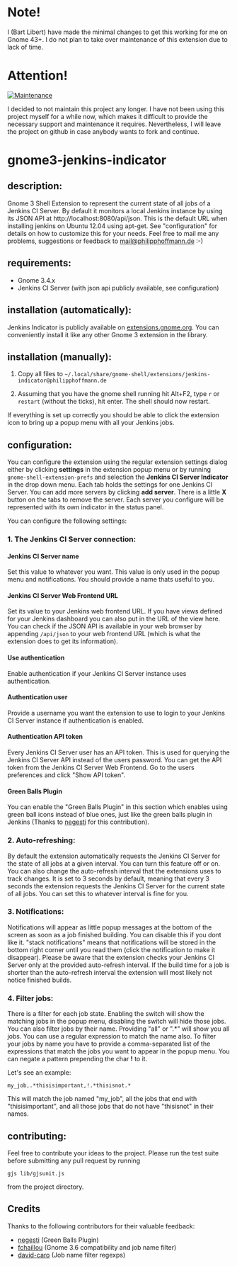 # Note!
I (Bart Libert) have made the minimal changes to get this working for me on Gnome 43+. I do not plan to take over
maintenance of this extension due to lack of time.

# Attention!
[![Maintenance](https://img.shields.io/badge/Maintained%3F-no-red.svg)](https://bitbucket.org/lbesson/ansi-colors)

I decided to not maintain this project any longer. I have not been using this project myself for a while now, which makes it difficult to provide the necessary support and maintenance it requires. Nevertheless, I will leave the project on github in case anybody wants to fork and continue.

# gnome3-jenkins-indicator

## description:
Gnome 3 Shell Extension to represent the current state of all jobs of a Jenkins CI Server.
By default it monitors a local Jenkins instance by using its JSON API at http://localhost:8080/api/json.
This is the default URL when installing jenkins on Ubuntu 12.04 using apt-get.
See "configuration" for details on how to customize this for your needs.
Feel free to mail me any problems, suggestions or feedback to mail@philipphoffmann.de :-)

## requirements:
- Gnome 3.4.x
- Jenkins CI Server (with json api publicly available, see configuration)

## installation (automatically):
Jenkins Indicator is publicly available on [extensions.gnome.org](https://extensions.gnome.org/extension/399/jenkins-ci-server-indicator/).
You can conveniently install it like any other Gnome 3 extension in the library.

## installation (manually):
1. Copy all files to `~/.local/share/gnome-shell/extensions/jenkins-indicator@philipphoffmann.de`

2. Assuming that you have the gnome shell running hit Alt+F2, type `r` or `restart` (without the ticks), hit enter. The shell should now restart.

If everything is set up correctly you should be able to click the extension icon to bring up a popup menu with all your Jenkins jobs.

## configuration:
You can configure the extension using the regular extension settings dialog either by clicking **settings** in the extension popup menu or by running `gnome-shell-extension-prefs` and selection the **Jenkins CI Server Indicator** in the drop down menu.
Each tab holds the settings for one Jenkins CI Server.
You can add more servers by clicking **add server**.
There is a little **X** button on the tabs to remove the server.
Each server you configure will be represented with its own indicator in the status panel.

You can configure the following settings:

### 1. The Jenkins CI Server connection:
#### Jenkins CI Server name
Set this value to whatever you want. This value is only used in the popup menu and notifications. You should provide a name thats useful to you.

#### Jenkins CI Server Web Frontend URL
Set its value to your Jenkins web frontend URL. If you have views defined for your Jenkins dashboard you can also put in the URL of the view here.
You can check if the JSON API is available in your web browser by appending `/api/json` to your web frontend URL (which is what the extension does to get its information).

#### Use authentication
Enable authentication if your Jenkins CI Server instance uses authentication.

#### Authentication user
Provide a username you want the extension to use to login to your Jenkins CI Server instance if authentication is enabled.

#### Authentication API token
Every Jenkins CI Server user has an API token. This is used for querying the Jenkins CI Server API instead of the users password. You can get the API token from the Jenkins CI Server Web Frontend. Go to the users preferences and click "Show API token".

#### Green Balls Plugin
You can enable the "Green Balls Plugin" in this section which enables using green ball icons instead of blue ones, just like the green balls plugin in Jenkins (Thanks to [negesti](https://github.com/negesti) for this contribution).

### 2. Auto-refreshing:
By default the extension automatically requests the Jenkins CI Server for the state of all jobs at a given interval.
You can turn this feature off or on.
You can also change the auto-refresh interval that the extensions uses to track changes.
It is set to 3 seconds by default, meaning that every 3 seconds the extension requests the Jenkins CI Server for the current state of all jobs.
You can set this to whatever interval is fine for you.

### 3. Notifications:
Notifications will appear as little popup messages at the bottom of the screen as soon as a job finished building.
You can disable this if you dont like it.
"stack notifications" means that notifications will be stored in the bottom right corner until you read them (click the notification to make it disappear).
Please be aware that the extension checks your Jenkins CI Server only at the provided auto-refresh interval.
If the build time for a job is shorter than the auto-refresh interval the extension will most likely not notice finished builds.

### 4. Filter jobs:
There is a filter for each job state. Enabling the switch will show the matching jobs in the popup menu, disabling the switch will hide those jobs.
You can also filter jobs by their name. Providing "all" or ".*" will show you all jobs. You can use a regular expression to match the name also.
To filter your jobs by name you have to provide a comma-separated list of the expressions that match the jobs you want to appear in the popup menu.
You can negate a pattern prepending the char **!** to it.

Let's see an example:

```
my_job,.*thisisimportant,!.*thisisnot.*
```

This will match the job named "my_job", all the jobs that end with "thisisimportant", and all those jobs that do not have "thisisnot" in their names.

## contributing:
Feel free to contribute your ideas to the project. Please run the test suite before submitting any pull request by running
```
gjs lib/gjsunit.js
```
from the project directory.

## Credits
Thanks to the following contributors for their valuable feedback:
- [negesti](https://github.com/negesti) (Green Balls Plugin)
- [fchaillou](https://github.com/fchaillou) (Gnome 3.6 compatibility and job name filter)
- [david-caro](https://github.com/david-caro) (Job name filter regexps)

